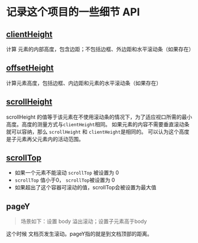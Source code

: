 # 记录这个项目的一些细节 API
## [clientHeight](https://developer.mozilla.org/zh-CN/docs/Web/API/Element/clientHeight)
计算 元素的内部高度，包含边距；不包括边框、外边距和水平滚动条（如果存在）

## [offsetHeight](https://developer.mozilla.org/zh-CN/docs/Web/API/HTMLElement/offsetHeight)
计算元素高度，包括边框、内边距和元素的水平滚动条（如果存在）

## [scrollHeight](https://developer.mozilla.org/zh-CN/docs/Web/API/Element/scrollHeight)
scrollHeight 的值等于该元素在不使用滚动条的情况下，为了适应视口所需的最小高度。高度的测量方式与`clientHeight`相同。
如果元素的内容不需要垂直滚动条就可以容纳，那么 `scrollHeight` 和 `clientHeight`是相同的。
可以认为这个高度是子元素再父元素内的活动范围。

## [scrollTop](https://developer.mozilla.org/zh-CN/docs/Web/API/Element/scrollTop)
- 如果一个元素不能滚动 `scrollTop` 被设置为 0
- `scrollTop` 值小于0， `scrollTop`被设置为 0
- 如果超出了这个容器可滚动的值，scrollTop会被设置为最大值

## pageY
> 场景如下：设置 body 溢出滚动；设置子元素高于body    

这个时候 文档页发生滚动。pageY指的就是到文档顶部的距离。
